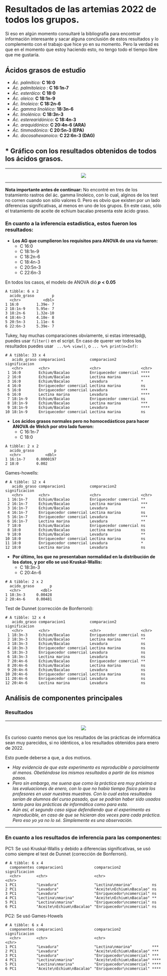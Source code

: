 # **Resultados de las artemias 2022 de todos los grupos.**

Si eso en algún momento consultaré la bibliografía para encontrar información interesante y sacar alguna conclusión de estos resultados y lo complemento con el trabajo que hice yo en su momento. Pero la verdad es que en el momento que estoy haciendo esto, no tengo todo el tiempo libre que me gustaría.

## Ácidos grasos de estudio

* *Ác. palmítico:* **C 16:0**
* *Ác. palmitoleico* : **C 16:1n-7**
* *Ác. esteráico:* **C 18:0**
* *Ác. oleico:* **C 18:1n-9**
* *Ác. linoleico:* **C 18:2n-6**
* *Ác. gamma linoléico:* **18:3n-6**
* *Ác. linolénico:* **C 18:3n-3**
* *Ác. esterearidónico:* **C 18:4n-3**
* *Ác. araquidónico:* **C 20:4n-6 (ARA)**
* *Ác. timmodónico:* **C 20:5n-3 (EPA)**
* *Ác. docosahexanoico:* **C 22:6n-3 (DAG)**
## * Gráfico con los resultados obtenidos de todos los ácidos grasos.
---

<p align="center">
  <img src="https://github.com/Juankkar/cuarto_carrera/blob/main/FAA/artemias_sripts_datos/artemias_2022/artemias_2022.png">
</p>
  
---

**Nota importante antes de continuar:** No encontré en tres de los tratamiento rastros del  ác. gamma linoleico, con lo cual, alginos de los test no corren cuando son sólo valores 0. Pero es obvio que existen por un lado diferencias significativas, al menos en uno de los grupos. En este caso, sólo el tratamiento de aceite de echium bacalao presenta este ácido graso.  

### **En cuanto a la inferencia estadística, estos fueron los resultados:**

* **Los AG que cumplieron los requisitos para ANOVA de una vía fueron:**
  - C 16:0 
  - C 18:1n-9
  - C 18:2n-6
  - C 18:4n-3
  - C 20:5n-3
  - C 22:6n-3 
  
En todos los casos, el modelo de ANOVA dió ***p*** **< 0.05**

```
A tibble: 6 x 2
  acido_graso        p
  <chr>          <dbl>
1 16:0        1.39e- 7
2 18:1n-9     5.95e- 7
3 18:2n-6     1.32e-10
4 18:4n-3     4.18e- 8
5 20:5n-3     1.11e- 6
6 22:6n-3     5.39e- 7
```

Tukey, hay muchas comparaciones obviamente, si estas interesad@, puedes usar ```filter()``` en el script. En caso de querer ver todos los resultados puedes usar ``` ...%>% view()```, o ```... %>% print(n=Inf)```:

```
# A tibble: 33 x 4
   acido_graso comparacion1           comparacion2           significacion
   <chr>       <chr>                  <chr>                  <chr>        
 1 16:0        Echium/Bacalao         Enriquecedor comercial ****         
 2 16:0        Echium/Bacalao         Lectina marina         ****         
 3 16:0        Echium/Bacalao         Levadura               *            
 4 16:0        Enriquecedor comercial Lectina marina         ns           
 5 16:0        Enriquecedor comercial Levadura               ***          
 6 16:0        Lectina marina         Levadura               ****         
 7 18:1n-9     Echium/Bacalao         Enriquecedor comercial ns           
 8 18:1n-9     Echium/Bacalao         Lectina marina         ***          
 9 18:1n-9     Echium/Bacalao         Levadura               ****         
10 18:1n-9     Enriquecedor comercial Lectina marina         ns     
```
* **Los ácidos grasos normales pero no homocedásticos para hacer ANOVA de Welch por otro lado fueron:**
  - C 16:1n-7
  - C 18:0
  
```
A tibble: 2 x 2
  acido_graso         p
  <chr>           <dbl>
1 16:1n-7     0.0000197
2 18:0        0.002  
```

Games-howells:

```
# A tibble: 12 x 4
   acido_graso comparacion1           comparacion2           significacion
   <chr>       <chr>                  <chr>                  <chr>        
 1 16:1n-7     Echium/Bacalao         Enriquecedor comercial **           
 2 16:1n-7     Echium/Bacalao         Lectina marina         ***          
 3 16:1n-7     Echium/Bacalao         Levadura               **           
 4 16:1n-7     Enriquecedor comercial Lectina marina         ns           
 5 16:1n-7     Enriquecedor comercial Levadura               ***          
 6 16:1n-7     Lectina marina         Levadura               **           
 7 18:0        Echium/Bacalao         Enriquecedor comercial ns           
 8 18:0        Echium/Bacalao         Lectina marina         ns           
 9 18:0        Echium/Bacalao         Levadura               **           
10 18:0        Enriquecedor comercial Lectina marina         ns           
11 18:0        Enriquecedor comercial Levadura               *            
12 18:0        Lectina marina         Levadura               ns   
```

* **Por último, los que no presentaban normalidad en la distribución de los datos, y por ello se usó Kruskal-Wallis:**
  - C 18:3n-3
  - C 20:4n-6

```
# A tibble: 2 x 2
  acido_graso       p
  <chr>         <dbl>
1 18:3n-3     0.00428
2 20:4n-6     0.00481
```

Test de Dunnet (corrección de Bonferroni):

```
# A tibble: 12 x 4
   acido_graso comparacion1           comparacion2           significacion
   <chr>       <chr>                  <chr>                  <chr>        
 1 18:3n-3     Echium/Bacalao         Enriquecedor comercial ns           
 2 18:3n-3     Echium/Bacalao         Lectina marina         **           
 3 18:3n-3     Echium/Bacalao         Levadura               ns           
 4 18:3n-3     Enriquecedor comercial Lectina marina         ns           
 5 18:3n-3     Enriquecedor comercial Levadura               ns           
 6 18:3n-3     Lectina marina         Levadura               ns           
 7 20:4n-6     Echium/Bacalao         Enriquecedor comercial **           
 8 20:4n-6     Echium/Bacalao         Lectina marina         ns           
 9 20:4n-6     Echium/Bacalao         Levadura               ns           
10 20:4n-6     Enriquecedor comercial Lectina marina         ns           
11 20:4n-6     Enriquecedor comercial Levadura               ns           
12 20:4n-6     Lectina marina         Levadura               ns    
```

## **Análisis de componentes principales**

### **Resultados**

---

<p align="center">
<img src="https://github.com/Juankkar/cuarto_carrera/blob/main/FAA/artemias_sripts_datos/artemias_2022/artemias_pca2022.png">
  </p>

Es curioso cuanto menos que los resultados de las prácticas de informática sean muy parecidos, si no idénticos, a los resultados obtenidos para enero de 2022.

Esto puede deberse a que, a dos motivos.

* *Hay evidencia de que este experimento es reproducible o parcialmente al menos. Obetiéndose los mismos resultados a partir de los mismos pasos.*
* *Pero sin embargo, me suena que como la práctica era muy próxima a las evaluaciones de enero, con lo que no había tiempo físico para los profesores en usar nuestras muestras. Con lo cual estos resultados serían de alumnos del curso pasado, que se podrían haber sido usados tanto para las prácticas de informática como para esta.*
* *Aún así, el segundo caso sigue defendiendo que el experimento es reproducible, en caso de que se hicieran dos veces para cada práctica. Pero eso yo ya no lo sé. Simplemente es una observación.*
---  
### En cuanto a los resultados de inferencia para las componentes:

PC1: Se usó Kruskal-Wallis y debido a diferencias significativas, se usó como siempre el test de Dunnet (corrección de Bonferroni).

```
# A tibble: 6 x 4
  componentes comparacion1              comparacion2              significacion
  <chr>       <chr>                     <chr>                     <chr>        
1 PC1         "Levadura"                "Lectina\nmarina"         ns           
2 PC1         "Levadura"                "Aceite\nEchium\nBacalao" ns           
3 PC1         "Levadura"                "Enriquecedor\ncomercial" ns           
4 PC1         "Lectina\nmarina"         "Aceite\nEchium\nBacalao" **           
5 PC1         "Lectina\nmarina"         "Enriquecedor\ncomercial" ns           
6 PC1         "Aceite\nEchium\nBacalao" "Enriquecedor\ncomercial" ns       
```

PC2: Se usó Games-Howels

```
# A tibble: 6 x 4
  componentes comparacion1              comparacion2              significacion
  <chr>       <chr>                     <chr>                     <chr>        
1 PC1         "Levadura"                "Lectina\nmarina"         ***          
2 PC1         "Levadura"                "Aceite\nEchium\nBacalao" ***          
3 PC1         "Levadura"                "Enriquecedor\ncomercial" ***          
4 PC1         "Lectina\nmarina"         "Aceite\nEchium\nBacalao" ****         
5 PC1         "Lectina\nmarina"         "Enriquecedor\ncomercial" ****         
6 PC1         "Aceite\nEchium\nBacalao" "Enriquecedor\ncomercial" ****    
```
